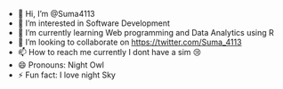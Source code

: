 - 👋 Hi, I’m @Suma4113
- 👀 I’m interested in Software Development
- 🌱 I’m currently learning Web programming and Data Analytics using R
- 💞️ I’m looking to collaborate on https://twitter.com/Suma_4113
- 📫 How to reach me currently I dont have a sim 😢
- 😄 Pronouns: Night Owl
- ⚡ Fun fact: I love night Sky

<!---
Suma4113/Suma4113 is a ✨ special ✨ repository because its `README.md` (this file) appears on your GitHub profile.
You can click the Preview link to take a look at your changes.
--->
